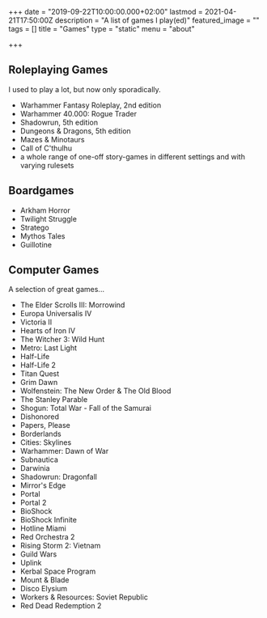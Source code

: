 +++
date = "2019-09-22T10:00:00.000+02:00"
lastmod = 2021-04-21T17:50:00Z
description = "A list of games I play(ed)"
featured_image = ""
tags = []
title = "Games"
type = "static"
menu = "about"

+++
## Roleplaying Games

I used to play a lot, but now only sporadically.

* Warhammer Fantasy Roleplay, 2nd edition
* Warhammer 40.000: Rogue Trader
* Shadowrun, 5th edition
* Dungeons & Dragons, 5th edition
* Mazes & Minotaurs
* Call of C'thulhu
* a whole range of one-off story-games in different settings and with varying rulesets

## Boardgames

* Arkham Horror
* Twilight Struggle
* Stratego
* Mythos Tales
* Guillotine

## Computer Games

A selection of great games...

* The Elder Scrolls III: Morrowind
* Europa Universalis IV
* Victoria II
* Hearts of Iron IV
* The Witcher 3: Wild Hunt
* Metro: Last Light
* Half-Life
* Half-Life 2
* Titan Quest
* Grim Dawn
* Wolfenstein: The New Order & The Old Blood
* The Stanley Parable
* Shogun: Total War - Fall of the Samurai
* Dishonored
* Papers, Please
* Borderlands
* Cities: Skylines
* Warhammer: Dawn of War
* Subnautica
* Darwinia
* Shadowrun: Dragonfall
* Mirror's Edge
* Portal
* Portal 2
* BioShock
* BioShock Infinite
* Hotline Miami
* Red Orchestra 2
* Rising Storm 2: Vietnam
* Guild Wars
* Uplink
* Kerbal Space Program
* Mount & Blade
* Disco Elysium
* Workers & Resources: Soviet Republic
* Red Dead Redemption 2
